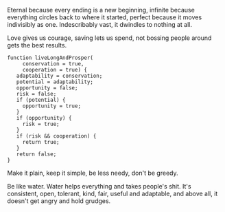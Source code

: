 Eternal because every ending is a new beginning, infinite because everything circles back to where it started, perfect because it moves indivisibly as one. Indescribably vast, it dwindles to nothing at all.

Love gives us courage, saving lets us spend, not bossing people around gets the best results.

```
function liveLongAndProsper(
     conservation = true,
     cooperation = true) {
   adaptability = conservation;
   potential = adaptability;
   opportunity = false;
   risk = false;
   if (potential) {
     opportunity = true;
   }
   if (opportunity) {
     risk = true;
   }
   if (risk && cooperation) {
     return true;
   }
   return false;
}
```

Make it plain, keep it simple, be less needy, don't be greedy.

Be like water. Water helps everything and takes people's shit. It's consistent, open, tolerant, kind, fair, useful and adaptable, and above all, it doesn't get angry and hold grudges.
